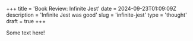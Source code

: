 +++
title = 'Book Review: Infinite Jest'
date = 2024-09-23T01:09:09Z
description = 'Infinite Jest was good'
slug = 'infinite-jest'
type = 'thought'
draft = true
+++

Some text here!
